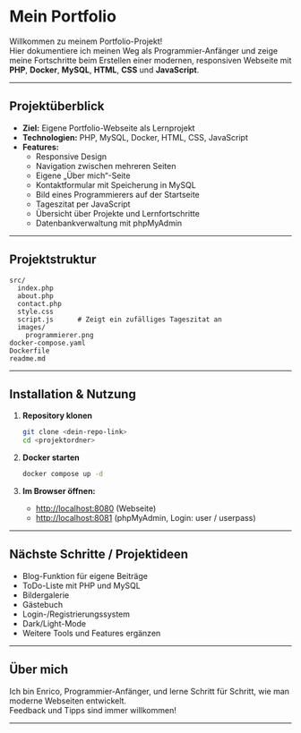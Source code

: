 # Mein Portfolio

Willkommen zu meinem Portfolio-Projekt!  
Hier dokumentiere ich meinen Weg als Programmier-Anfänger und zeige meine Fortschritte beim Erstellen einer modernen, responsiven Webseite mit **PHP**, **Docker**, **MySQL**, **HTML**, **CSS** und **JavaScript**.

---

## Projektüberblick

- **Ziel:** Eigene Portfolio-Webseite als Lernprojekt
- **Technologien:** PHP, MySQL, Docker, HTML, CSS, JavaScript
- **Features:**
  - Responsive Design
  - Navigation zwischen mehreren Seiten
  - Eigene „Über mich“-Seite
  - Kontaktformular mit Speicherung in MySQL
  - Bild eines Programmierers auf der Startseite
  - Tageszitat per JavaScript
  - Übersicht über Projekte und Lernfortschritte
  - Datenbankverwaltung mit phpMyAdmin

---

## Projektstruktur

```
src/
  index.php
  about.php
  contact.php
  style.css
  script.js      # Zeigt ein zufälliges Tageszitat an
  images/
    programmierer.png
docker-compose.yaml
Dockerfile
readme.md
```

---

## Installation & Nutzung

1. **Repository klonen**
   ```bash
   git clone <dein-repo-link>
   cd <projektordner>
   ```

2. **Docker starten**
   ```bash
   docker compose up -d
   ```

3. **Im Browser öffnen:**  
   - [http://localhost:8080](http://localhost:8080) (Webseite)
   - [http://localhost:8081](http://localhost:8081) (phpMyAdmin, Login: user / userpass)

---

## Nächste Schritte / Projektideen

- Blog-Funktion für eigene Beiträge
- ToDo-Liste mit PHP und MySQL
- Bildergalerie
- Gästebuch
- Login-/Registrierungssystem
- Dark/Light-Mode
- Weitere Tools und Features ergänzen

---

## Über mich

Ich bin Enrico, Programmier-Anfänger, und lerne Schritt für Schritt, wie man moderne Webseiten entwickelt.  
Feedback und Tipps sind immer willkommen!

---